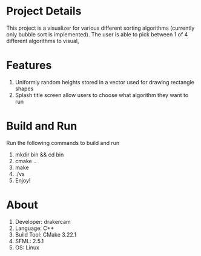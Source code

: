 # Project Details
This project is a visualizer for various different sorting algorithms (currently only bubble sort is implemented). The user is able to pick between 1 of 4 different algorithms to visual,

# Features
1. Uniformly random heights stored in a vector used for drawing rectangle shapes
2. Splash title screen allow users to choose what algorithm they want to run

# Build and Run
Run the following commands to build and run
1. mkdir bin && cd bin
2. cmake ..
3. make
4. ./vs
5. Enjoy!

# About
1. Developer: drakercam
2. Language: C++
3. Build Tool: CMake 3.22.1
4. SFML: 2.5.1
5. OS: Linux